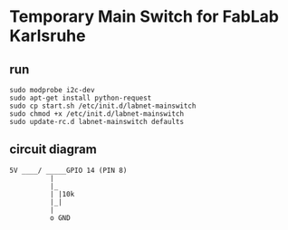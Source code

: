 # Temporary Main Switch for FabLab Karlsruhe
## run
````
sudo modprobe i2c-dev
sudo apt-get install python-request
sudo cp start.sh /etc/init.d/labnet-mainswitch
sudo chmod +x /etc/init.d/labnet-mainswitch
sudo update-rc.d labnet-mainswitch defaults

````

## circuit diagram
````
5V ____/ _____GPIO 14 (PIN 8)
          |
          |_
          | |10k
          |_|
          |
          o GND
````
